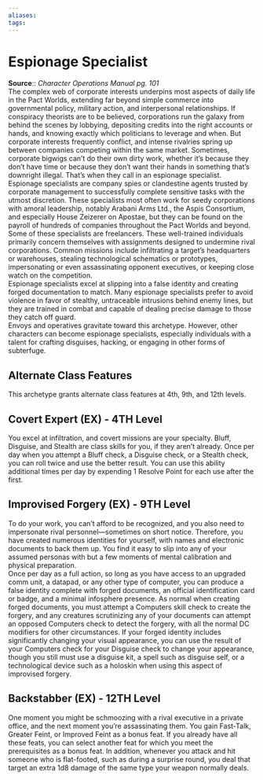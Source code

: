 ```yaml
---
aliases: 
tags: 
---
```


# Espionage Specialist

**Source**:: _Character Operations Manual pg. 101_  
The complex web of corporate interests underpins most aspects of daily life in the Pact Worlds, extending far beyond simple commerce into governmental policy, military action, and interpersonal relationships. If conspiracy theorists are to be believed, corporations run the galaxy from behind the scenes by lobbying, depositing credits into the right accounts or hands, and knowing exactly which politicians to leverage and when. But corporate interests frequently conflict, and intense rivalries spring up between companies competing within the same market. Sometimes, corporate bigwigs can’t do their own dirty work, whether it’s because they don’t have time or because they don’t want their hands in something that’s downright illegal. That’s when they call in an espionage specialist.  
Espionage specialists are company spies or clandestine agents trusted by corporate management to successfully complete sensitive tasks with the utmost discretion. These specialists most often work for seedy corporations with amoral leadership, notably Arabani Arms Ltd., the Aspis Consortium, and especially House Zeizerer on Apostae, but they can be found on the payroll of hundreds of companies throughout the Pact Worlds and beyond. Some of these specialists are freelancers. These well-trained individuals primarily concern themselves with assignments designed to undermine rival corporations. Common missions include infiltrating a target’s headquarters or warehouses, stealing technological schematics or prototypes, impersonating or even assassinating opponent executives, or keeping close watch on the competition.  
Espionage specialists excel at slipping into a false identity and creating forged documentation to match. Many espionage specialists prefer to avoid violence in favor of stealthy, untraceable intrusions behind enemy lines, but they are trained in combat and capable of dealing precise damage to those they catch off guard.  
Envoys and operatives gravitate toward this archetype. However, other characters can become espionage specialists, especially individuals with a talent for crafting disguises, hacking, or engaging in other forms of subterfuge.  

## Alternate Class Features

This archetype grants alternate class features at 4th, 9th, and 12th levels.  

## Covert Expert (EX) - 4TH Level

You excel at infiltration, and covert missions are your specialty. Bluff, Disguise, and Stealth are class skills for you, if they aren’t already. Once per day when you attempt a Bluff check, a Disguise check, or a Stealth check, you can roll twice and use the better result. You can use this ability additional times per day by expending 1 Resolve Point for each use after the first.  

## Improvised Forgery (EX) - 9TH Level

To do your work, you can’t afford to be recognized, and you also need to impersonate rival personnel—sometimes on short notice. Therefore, you have created numerous identities for yourself, with names and electronic documents to back them up. You find it easy to slip into any of your assumed personas with but a few moments of mental calibration and physical preparation.  
Once per day as a full action, so long as you have access to an upgraded comm unit, a datapad, or any other type of computer, you can produce a false identity complete with forged documents, an official identification card or badge, and a minimal infosphere presence. As normal when creating forged documents, you must attempt a Computers skill check to create the forgery, and any creatures scrutinizing any of your documents can attempt an opposed Computers check to detect the forgery, with all the normal DC modifiers for other circumstances. If your forged identity includes significantly changing your visual appearance, you can use the result of your Computers check for your Disguise check to change your appearance, though you still must use a disguise kit, a spell such as disguise self, or a technological device such as a holoskin when using this aspect of improvised forgery.  

## Backstabber (EX) - 12TH Level

One moment you might be schmoozing with a rival executive in a private office, and the next moment you’re assassinating them. You gain Fast-Talk, Greater Feint, or Improved Feint as a bonus feat. If you already have all these feats, you can select another feat for which you meet the prerequisites as a bonus feat. In addition, whenever you attack and hit someone who is flat-footed, such as during a surprise round, you deal that target an extra 1d8 damage of the same type your weapon normally deals.

